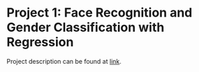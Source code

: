# Project 1: Face Recognition and Gender Classification with Regression

Project description can be found at [link](https://www.teach.cs.toronto.edu/~csc411h/winter/projects/proj1/).
